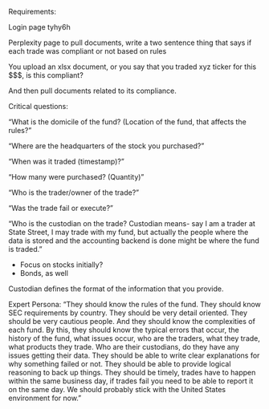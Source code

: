 Requirements:

Login page
tyhy6h

Perplexity page to pull documents, write a two sentence thing that says if each trade was compliant or not based on rules

You upload an xlsx document, or you say that you traded xyz ticker for this $$$, is this compliant?

And then pull documents related to its compliance.

Critical questions:

“What is the domicile of the fund? (Location of the fund, that affects the rules?”

“Where are the headquarters of the stock you purchased?”

“When was it traded (timestamp)?”

“How many were purchased? (Quantity)”

“Who is the trader/owner of the trade?”

“Was the trade fail or execute?”

“Who is the custodian on the trade? Custodian means- say I am a trader at State Street, I may trade with my fund, but actually the people where the data is stored and the accounting backend is done might be where the fund is traded.”

- Focus on stocks initially?
- Bonds, as well

Custodian defines the format of the information that you provide.

Expert Persona: “They should know the rules of the fund. They should know SEC requirements by country. They should be very detail oriented. They should be very cautious people. And they should know the complexities of each fund. By this, they should know the typical errors that occur, the history of the fund, what issues occur, who are the traders, what they trade, what products they trade. Who are their custodians, do they have any issues getting their data. They should be able to write clear explanations for why something failed or not. They should be able to provide logical reasoning to back up things. They should be timely, trades have to happen within the same business day, if trades fail you need to be able to report it on the same day. We should probably stick with the United States environment for now.”



